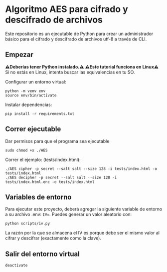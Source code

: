 # Algoritmo AES para cifrado y descifrado de archivos
Este repositorio es un ejecutable de Python para crear un administrador básico para el cifrado y descifrado de archivos utf-8 a través de CLI.

## Empezar
**⚠️Deberías tener Python instalado.⚠️**
**⚠️Este tutorial funciona en Linux⚠️**
Si no estás en Linux, intenta buscar las equivalencias en tu SO.

Configurar un entorno virtual:
```
python -m venv env
source env/bin/activate
```

Instalar dependencias:
```
pip install -r requirements.txt
```

## Correr ejecutable
Dar permisos para que el programa sea ejecutable
```
sudo chmod +x ./AES
```

Correr el ejemplo: (tests/index.html):
```
./AES cipher -p secret --salt salt --size 128 -i tests/index.html -o tests/index.html
./AES decipher -p secret --salt salt --size 128 -i tests/index.html.enc -o tests/index.html
```

## Variables de entorno

Para ejecutar este proyecto, deberá agregar la siguiente variable de entorno a su archivo .env: `IV=`. Puedes generar un valor aleatorio con:
```
python scripts/iv.py
```

La razón por la que se almacena el IV es porque debe ser el mismo valor al cifrar y descifrar (exactamente como la clave).

## Salir del entorno virtual
```
deactivate
```